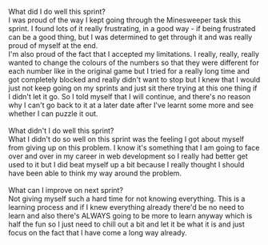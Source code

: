 What did I do well this sprint?<br>
I was proud of the way I kept going through the Minesweeper task this sprint.  I found lots of it really frustrating, in a good way - if being frustrated can be a good thing, but I was determined to get through it and was really proud of myself at the end.<br>
I'm also proud of the fact that I accepted my limitations.  I really, really, really wanted to change the colours of the numbers so that they were different for each number like in the original game but I tried for a really long time and got completely blocked and really didn't want to stop but I knew that I would just not keep going on my sprints and just sit there trying at this one thing if I didn't let it go.  So I told myself that I will continue, and there's no reason why I can't go back to it at a later date after I've learnt some more and see whether I can puzzle it out.<br><br>
 What didn't I do well this sprint?<br>
 What I didn't do so well on this sprint was the feeling I got about myself from giving up on this problem.  I know it's something that I am going to face over and over in my career in web development so I really had better get used to it but I did beat myself up a bit because I really thought I should have been able to think my way around the problem.<br><br>
 What can I improve on next sprint?<br>
 Not giving myself such a hard time for not knowing everything.  This is a learning process and if I knew everything already there'd be no need to learn and also there's ALWAYS going to be more to learn anyway which is half the fun so I just need to chill out a bit and let it be what it is and just focus on the fact that I have come a long way already.